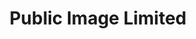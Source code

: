 ---
title: "Public Image Limited"
summary: "Post-punk band, formed in London, 1978. Active until 1992; reformed 2009."
image: "public-image-limited.jpg"
apple_music_artist_url: "https://music.apple.com/gb/artist/public-image-ltd/20942761"
---